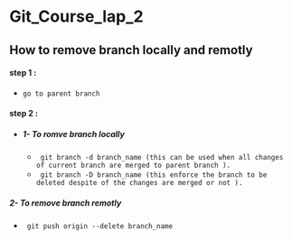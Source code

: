 # Git_Course_lap_2

## How to remove branch locally and remotly
 #### step 1 :
-  ` go to parent branch ` 
#### step 2 :
*   ##### 1- To romve branch locally
    * ` git branch -d branch_name (this can be used when all changes of current branch are merged to parent branch ).`
    *  ` git branch -D branch_name (this enforce the branch to be deleted despite of the changes are merged or not ).`
  ##### 2- To remove branch remotly
   - ` git push origin --delete branch_name`
